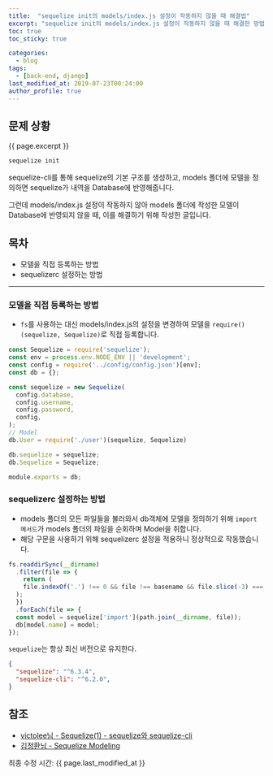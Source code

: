 ```yaml
---
title:  "sequelize init의 models/index.js 설정이 작동하지 않을 때 해결법"
excerpt: "sequelize init의 models/index.js 설정이 작동하지 않을 때 해결한 방법입니다."
toc: true
toc_sticky: true

categories:
  - blog
tags:
  - [back-end, django]
last_modified_at: 2019-07-23T00:24:00
author_profile: true
---
```



## 문제 상황
{{ page.excerpt }}

```bash
sequelize init
```

sequelize-cli를 통해 sequelize의 기본 구조를 생성하고, models 폴더에 모델을 정의하면 sequelize가 내역을 Database에 반영해줍니다.  

그런데 models/index.js 설정이 작동하지 않아 models 폴더에 작성한 모델이 Database에 반영되지 않을 때, 이를 해결하기 위해 작성한 글입니다.


## 목차
- 모델을 직접 등록하는 방법
- sequelizerc 설정하는 방법

---

### 모델을 직접 등록하는 방법
- `fs`를 사용하는 대신 models/index.js의 설정을 변경하여 모델을 `require()(sequelize, Sequelize)`로 직접 등록합니다.

```js
const Sequelize = require('sequelize');
const env = process.env.NODE_ENV || 'development';
const config = require('../config/config.json')[env];
const db = {};

const sequelize = new Sequelize(
  config.database,
  config.username,
  config.password,
  config,
);
// Model
db.User = require('./user')(sequelize, Sequelize)

db.sequelize = sequelize;
db.Sequelize = Sequelize;

module.exports = db;
```

### sequelizerc 설정하는 방법
- models 폴더의 모든 파일들을 불러와서 db객체에 모델을 정의하기 위해 `import 메서드`가 models 폴더의 파일을 순회하며 Model을 취합니다. 
- 해당 구문을 사용하기 위해 sequelizerc 설정을 적용하니 정상적으로 작동했습니다.

```js
fs.readdirSync(__dirname)
  .filter(file => {
    return (
    file.indexOf('.') !== 0 && file !== basename && file.slice(-3) === '.js'
  );
  })
  .forEach(file => {
  const model = sequelize['import'](path.join(__dirname, file));
  db[model.name] = model;
});
```

`sequelize`는 항상 최신 버전으로 유지한다.

```json
{
  "sequelize": "^6.3.4",
  "sequelize-cli": "^6.2.0",
}
```


## 참조
- [victolee님 - Sequelize(1) - sequelize와 sequelize-cli](https://victorydntmd.tistory.com/26)
- [김정환님 - Sequelize Modeling](http://jeonghwan-kim.github.io/sequelize-model/)


최종 수정 시간: {{ page.last_modified_at }}
